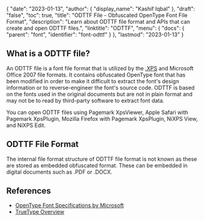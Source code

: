 {
  "date": "2023-01-13",
  "author": {
    "display_name": "Kashif Iqbal"
  },
  "draft": "false",
  "toc": true,
  "title": "ODTTF File - Obfuscated OpenType Font File Format",
  "description": "Learn about ODTTF file format and APIs that can create and open ODTTF files.",
  "linktitle": "ODTTF",
  "menu": {
    "docs": {
      "parent": "font",
      "identifier": "font-odttf"
    }
  },
  "lastmod": "2023-01-13"
}

## What is a ODTTF file?

An ODTTF file is a font file format that is utilized by the [.XPS](/page-description-language/xps/) and Microsoft Office 2007 file formats. It contains obfuscated OpenType font that has been modified in order to make it difficult to extract the font's design information or to reverse-engineer the font's source code. ODTTF is based on the fonts used in the original documents but are not in plain format and may not be to read by third-party software to extract font data.

You can open ODTTF files using Pagemark XpsViewer, Apple Safari with Pagemark XpsPlugin, Mozilla Firefox with Pagemark XpsPlugin,
NiXPS View, and NiXPS Edit.

## ODTTF File Format

The internal file format structure of ODTTF file format is not known as these are stored as embedded obfuscated format. These can be embedded in digital documents such as .PDF or .DOCX.

## References
 * [OpenType Font Specifications by Microsoft](https://learn.microsoft.com/en-us/typography/opentype/spec/overview)
 * [TrueType Overview](https://learn.microsoft.com/en-us/typography/truetype/)
